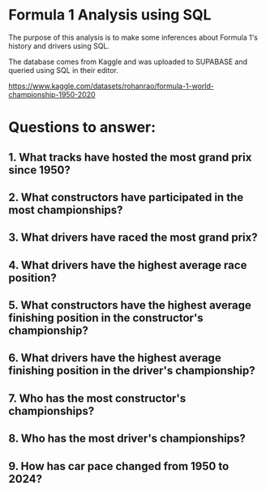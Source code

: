 # Formula 1 Analysis using SQL
The purpose of this analysis is to make some inferences about Formula 1's history and drivers using SQL.

The database comes from Kaggle and was uploaded to SUPABASE and queried using SQL in their editor. 

https://www.kaggle.com/datasets/rohanrao/formula-1-world-championship-1950-2020

# Questions to answer: 
## 1. What tracks have hosted the most grand prix since 1950?
## 2. What constructors have participated in the most championships?
## 3. What drivers have raced the most grand prix? 
## 4. What drivers have the highest average race position?
## 5. What constructors have the highest average finishing position in the constructor's championship?
## 6. What drivers have the highest average finishing position in the driver's championship? 
## 7. Who has the most constructor's championships? 
## 8. Who has the most driver's championships? 
## 9. How has car pace changed from 1950 to 2024? 
